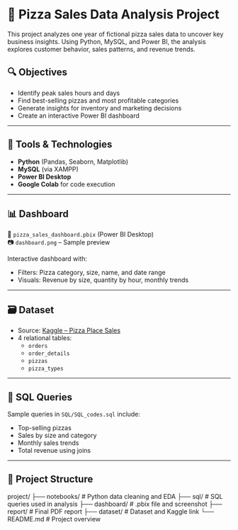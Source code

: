 # 🍕 Pizza Sales Data Analysis Project

This project analyzes one year of fictional pizza sales data to uncover key business insights. Using Python, MySQL, and Power BI, the analysis explores customer behavior, sales patterns, and revenue trends.

## 🔍 Objectives
- Identify peak sales hours and days
- Find best-selling pizzas and most profitable categories
- Generate insights for inventory and marketing decisions
- Create an interactive Power BI dashboard

---

## 🧰 Tools & Technologies
- **Python** (Pandas, Seaborn, Matplotlib)
- **MySQL** (via XAMPP)
- **Power BI Desktop**
- **Google Colab** for code execution

---

## 📊 Dashboard

📁 `pizza_sales_dashboard.pbix` (Power BI Desktop)  
📷 `dashboard.png` – Sample preview

Interactive dashboard with:
- Filters: Pizza category, size, name, and date range
- Visuals: Revenue by size, quantity by hour, monthly trends

---

## 🗃️ Dataset

- Source: [Kaggle – Pizza Place Sales](https://www.kaggle.com/datasets/mysarahmadbhat/pizza-place-sales)
- 4 relational tables:
  - `orders`
  - `order_details`
  - `pizzas`
  - `pizza_types`



---

## 💾 SQL Queries

Sample queries in `SQL/SQL_codes.sql` include:
- Top-selling pizzas
- Sales by size and category
- Monthly sales trends
- Total revenue using joins

---

## 📁 Project Structure

project/
├── notebooks/ # Python data cleaning and EDA
├── sql/ # SQL queries used in analysis
├── dashboard/ # .pbix file and screenshot
├── report/ # Final PDF report
├── dataset/ # Dataset and Kaggle link
└── README.md # Project overview
